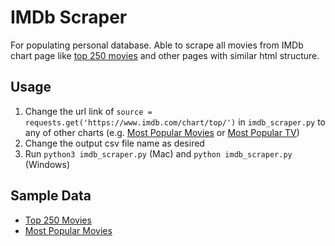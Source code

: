 # IMDb Scraper

For populating personal database. Able to scrape all movies from IMDb chart page like [top 250 movies](https://www.imdb.com/chart/top/) and other pages with similar html structure.

## Usage
1. Change the url link of `source = requests.get('https://www.imdb.com/chart/top/')` in `imdb_scraper.py` to any of other charts (e.g. [Most Popular Movies](https://www.imdb.com/chart/moviemeter/) or [Most Popular TV](https://www.imdb.com/chart/tvmeter/))
2. Change the output csv file name as desired
3. Run `python3 imdb_scraper.py` (Mac) and `python imdb_scraper.py` (Windows)

## Sample Data
* [Top 250 Movies](./top250.csv)
* [Most Popular Movies](./popular100.csv)
